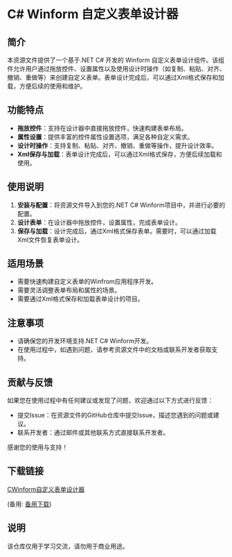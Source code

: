 # C# Winform 自定义表单设计器

## 简介

本资源文件提供了一个基于.NET C# 开发的 Winform 自定义表单设计组件。该组件允许用户通过拖放控件、设置属性以及使用设计时操作（如复制、粘贴、对齐、撤销、重做等）来创建自定义表单。表单设计完成后，可以通过Xml格式保存和加载，方便后续的使用和维护。

## 功能特点

- **拖放控件**：支持在设计器中直接拖放控件，快速构建表单布局。
- **属性设置**：提供丰富的控件属性设置选项，满足各种自定义需求。
- **设计时操作**：支持复制、粘贴、对齐、撤销、重做等操作，提升设计效率。
- **Xml保存与加载**：表单设计完成后，可以通过Xml格式保存，方便后续加载和使用。

## 使用说明

1. **安装与配置**：将资源文件导入到您的.NET C# Winform项目中，并进行必要的配置。
2. **设计表单**：在设计器中拖放控件，设置属性，完成表单设计。
3. **保存与加载**：设计完成后，通过Xml格式保存表单。需要时，可以通过加载Xml文件恢复表单设计。

## 适用场景

- 需要快速构建自定义表单的Winfrom应用程序开发。
- 需要灵活调整表单布局和属性的场景。
- 需要通过Xml格式保存和加载表单设计的项目。

## 注意事项

- 请确保您的开发环境支持.NET C# Winform开发。
- 在使用过程中，如遇到问题，请参考资源文件中的文档或联系开发者获取支持。

## 贡献与反馈

如果您在使用过程中有任何建议或发现了问题，欢迎通过以下方式进行反馈：

- 提交Issue：在资源文件的GitHub仓库中提交Issue，描述您遇到的问题或建议。
- 联系开发者：通过邮件或其他联系方式直接联系开发者。

感谢您的使用与支持！

## 下载链接
[CWinform自定义表单设计器](https://pan.quark.cn/s/83b3f82a8d4d) 

(备用: [备用下载](https://pan.baidu.com/s/17obVdrjH5Fq8Qrkf7Nn2AQ?pwd=1234))

## 说明

该仓库仅用于学习交流，请勿用于商业用途。
